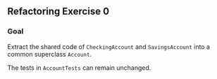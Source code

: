 ## Refactoring Exercise 0

### Goal

Extract the shared code of `CheckingAccount` and `SavingsAccount` 
into a common superclass `Account`.

The tests in `AccountTests` can remain unchanged.
